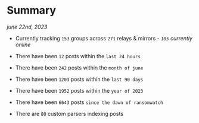 
# Summary
_june 22nd, 2023_

- Currently tracking `153` groups across `271` relays & mirrors - _`105` currently online_

- There have been `12` posts within the `last 24 hours`

- There have been `242` posts within the `month of june`

- There have been `1203` posts within the `last 90 days`

- There have been `1952` posts within the `year of 2023`

- There have been `6643` posts `since the dawn of ransomwatch`

- There are `80` custom parsers indexing posts
